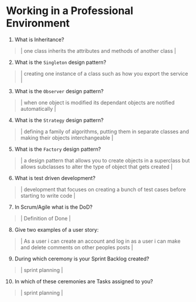# Working in a Professional Environment
01. What is Inheritance?

> | one class inherits the attributes and methods of another class  |

02. What is the `Singleton` design pattern?

> | creating one instance of a class such as how you export the service |

03. What is the `Observer` design pattern?

> | when one object is modified its dependant objects are notified automatically  |

04. What is the `Strategy` design pattern?

> | defining a family of algorithms, putting them in separate classes and making their objects interchangeable  |

05. What is the `Factory` design pattern?

> | a design pattern that allows you to create objects in a superclass but allows subclasses to alter the type of object that gets created |

06. What is test driven development?

> | development that focuses on creating a bunch of test cases before starting to write code |

07. In Scrum/Agile what is the DoD?

> | Definition of Done  |

08. Give two examples of a user story:

> | As a user i can create an account and log in 
as a user i can make and delete comments on other peoples posts |

09. During which ceremony is your Sprint Backlog created?

> | sprint planning  |

10. In which of these ceremonies are Tasks assigned to you?

> | sprint planning |
